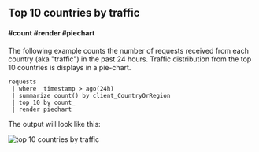 ## Top 10 countries by traffic
#### #count #render #piechart

The following example counts the number of requests received from each country (aka "traffic") in the past 24 hours. Traffic distribution from the top 10 countries is displays in a pie-chart.

```AIQL
requests 
 | where  timestamp > ago(24h) 
 | summarize count() by client_CountryOrRegion
 | top 10 by count_ 
 | render piechart
```

The output will look like this:
<p><img src="~/examples/images/top_10_countries_by_traffic.png" alt="top 10 countries by traffic"></p>